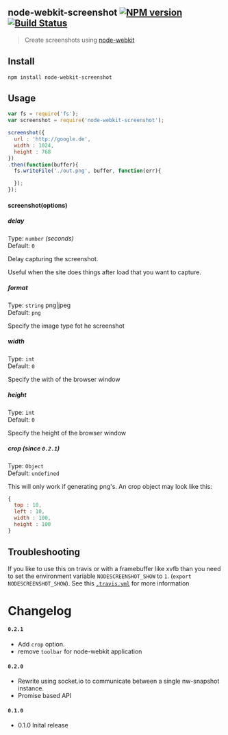 node-webkit-screenshot [![NPM version](https://badge.fury.io/js/node-webkit-screenshot.svg)](http://badge.fury.io/js/node-webkit-screenshot) [![Build Status](https://travis-ci.org/FWeinb/node-webkit-screenshot.svg?branch=master)](https://travis-ci.org/FWeinb/node-webkit-screenshot)
---
> Create screenshots using [node-webkit](https://github.com/rogerwang/node-webkit)

## Install

```shell
npm install node-webkit-screenshot
```


## Usage

```js
var fs = require('fs');
var screenshot = require('node-webkit-screenshot');

screenshot({
  url : 'http://google.de',
  width : 1024,
  height : 768
})
.then(function(buffer){
  fs.writeFile('./out.png', buffer, function(err){

  });
});
```

#### screenshot(options)

##### delay

Type: `number` *(seconds)*  
Default: `0`

Delay capturing the screenshot.

Useful when the site does things after load that you want to capture.

##### format

Type: `string` png|jpeg  
Default: `png`

Specify the image type fot he screenshot

##### width

Type: `int`  
Default: `0`

Specify the with of the browser window

##### height

Type: `int`  
Default: `0`

Specify the height of the browser window

##### crop (since `0.2.1`)
Type: `Object`  
Default: `undefined`

This will only work if generating png's. 
An crop object may look like this:
```js
{
  top : 10,
  left : 10,
  width : 100,
  height : 100
}
```
## Troubleshooting

If you like to use this on travis or with a framebuffer like xvfb than you need to set the environment variable
`NODESCREENSHOT_SHOW` to `1`. (`export NODESCREENSHOT_SHOW`).
See this [`.travis.yml`](https://github.com/FWeinb/node-webkit-screenshot/blob/master/.travis.yml) for more information


# Changelog

#### `0.2.1`
  * Add `crop` option.
  * remove `toolbar` for node-webkit application

#### `0.2.0`
  * Rewrite using socket.io to communicate between a single nw-snapshot instance.
  * Promise based API

#### `0.1.0`
  * 0.1.0 Inital release


